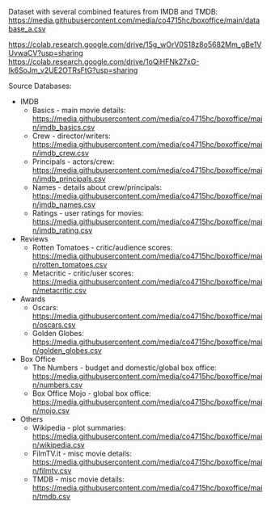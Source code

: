 Dataset with several combined features from IMDB and TMDB: https://media.githubusercontent.com/media/co4715hc/boxoffice/main/database_a.csv

https://colab.research.google.com/drive/15g_wOrV0S18z8o5682Mm_gBe1VUvwaCV?usp=sharing
https://colab.research.google.com/drive/1oQjHFNk27xG-Ik6SoJm_v2UE2OTRsFtG?usp=sharing

Source Databases:
* IMDB
  * Basics - main movie details: https://media.githubusercontent.com/media/co4715hc/boxoffice/main/imdb_basics.csv
  * Crew - director/writers: https://media.githubusercontent.com/media/co4715hc/boxoffice/main/imdb_crew.csv
  * Principals - actors/crew: https://media.githubusercontent.com/media/co4715hc/boxoffice/main/imdb_principals.csv
  * Names - details about crew/principals: https://media.githubusercontent.com/media/co4715hc/boxoffice/main/imdb_names.csv
  * Ratings - user ratings for movies: https://media.githubusercontent.com/media/co4715hc/boxoffice/main/imdb_rating.csv
* Reviews
  * Rotten Tomatoes - critic/audience scores: https://media.githubusercontent.com/media/co4715hc/boxoffice/main/rotten_tomatoes.csv
  * Metacritic - critic/user scores: https://media.githubusercontent.com/media/co4715hc/boxoffice/main/metacritic.csv
* Awards
  * Oscars: https://media.githubusercontent.com/media/co4715hc/boxoffice/main/oscars.csv
  * Golden Globes: https://media.githubusercontent.com/media/co4715hc/boxoffice/main/golden_globes.csv
* Box Office
  * The Numbers - budget and domestic/global box office: https://media.githubusercontent.com/media/co4715hc/boxoffice/main/numbers.csv
  * Box Office Mojo - global box office: https://media.githubusercontent.com/media/co4715hc/boxoffice/main/mojo.csv
* Others
  * Wikipedia - plot summaries: https://media.githubusercontent.com/media/co4715hc/boxoffice/main/wikipedia.csv
  * FilmTV.it - misc movie details: https://media.githubusercontent.com/media/co4715hc/boxoffice/main/filmtv.csv
  * TMDB - misc movie details: https://media.githubusercontent.com/media/co4715hc/boxoffice/main/tmdb.csv
